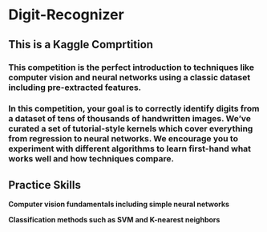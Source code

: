 # Digit-Recognizer
## This is a Kaggle Comprtition

### This competition is the perfect introduction to techniques like computer vision and neural networks using a classic dataset including pre-extracted features.
### In this competition, your goal is to correctly identify digits from a dataset of tens of thousands of handwritten images. We’ve curated a set of tutorial-style kernels which cover everything from regression to neural networks. We encourage you to experiment with different algorithms to learn first-hand what works well and how techniques compare.

## Practice Skills
**Computer vision fundamentals including simple neural networks**

**Classification methods such as SVM and K-nearest neighbors**
